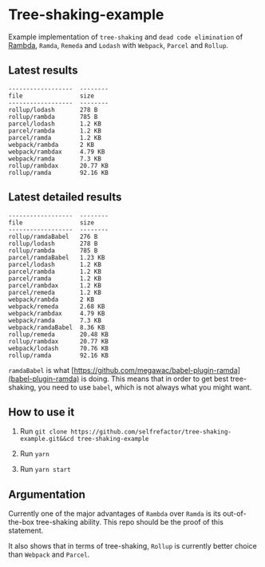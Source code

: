 # Tree-shaking-example

Example implementation of `tree-shaking` and `dead code elimination` of
[Rambda](https://github.com/selfrefactor/rambda), `Ramda`, `Remeda` and `Lodash` with `Webpack`, `Parcel` and `Rollup`.

## Latest results

```
------------------  --------
file                size
------------------  --------
rollup/lodash       278 B
rollup/rambda       785 B
parcel/lodash       1.2 KB
parcel/rambda       1.2 KB
parcel/ramda        1.2 KB
webpack/rambda      2 KB
webpack/rambdax     4.79 KB
webpack/ramda       7.3 KB
rollup/rambdax      20.77 KB
rollup/ramda        92.16 KB
```

## Latest detailed results

```
------------------  --------
file                size
------------------  --------
rollup/ramdaBabel   276 B
rollup/lodash       278 B
rollup/rambda       785 B
parcel/ramdaBabel   1.23 KB
parcel/lodash       1.2 KB
parcel/rambda       1.2 KB
parcel/ramda        1.2 KB
parcel/rambdax      1.2 KB
parcel/remeda       1.2 KB
webpack/rambda      2 KB
webpack/remeda      2.68 KB
webpack/rambdax     4.79 KB
webpack/ramda       7.3 KB
webpack/ramdaBabel  8.36 KB
rollup/remeda       20.48 KB
rollup/rambdax      20.77 KB
webpack/lodash      70.76 KB
rollup/ramda        92.16 KB
```

 `ramdaBabel` is what [https://github.com/megawac/babel-plugin-ramda](babel-plugin-ramda) is doing. This means that in order to get best tree-shaking, you need to use `babel`, which is not always what you might want.

## How to use it

1. Run `git clone https://github.com/selfrefactor/tree-shaking-example.git&&cd tree-shaking-example`

2. Run `yarn`

3. Run `yarn start`

## Argumentation

Currently one of the major advantages of `Rambda` over `Ramda` is its out-of-the-box tree-shaking ability. This repo should be the proof of this statement.

It also shows that in terms of tree-shaking, `Rollup` is currently better choice than `Webpack` and `Parcel`.
